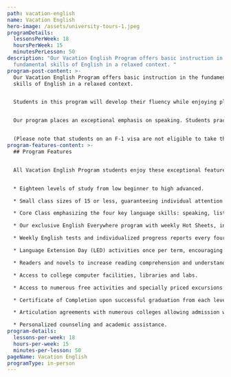 ```yaml
---
path: vacation-english
name: Vacation English
hero-image: /assets/university-tours-1.jpeg
programDetails:
  lessonsPerWeek: 18
  hoursPerWeek: 15
  minutesPerLesson: 50
description: "Our Vacation English Program offers basic instruction in the
  fundamental skills of English in a relaxed context. "
program-post-content: >-
  Our Vacation English Program offers basic instruction in the fundamental
  skills of English in a relaxed context.


  Students in this program will develop their fluency while enjoying plenty of time to explore the rich cultural offerings and entertainment attractions available near our language schools.


  Our program places an exceptional emphasis on speaking. Students practice speaking skills frequently in class, receiving regular guidance and correction from their instructor.


  (Please note that students on an F-1 visa are not eligible to take the Vacation English Program.)
program-features-content: >-
  ## Program Features


  All Vacation English Program students enjoy these exceptional features:


  * Eighteen levels of study from low beginner to high advanced.

  * Small class sizes of 15 or less, guaranteeing individual attention from your teacher.

  * Core Class emphasizing the four key language skills: speaking, listening, reading and writing

  * Our exclusive English Everywhere program with weekly Hot Sheets, involving your host family, activity guides and FLS staff in your learning process.

  * Weekly English tests and individualized progress reports every four weeks.

  * Language Extension Day (LED) activities once per term, encouraging students to use English in new settings and contexts.

  * Readers and novels to increase reading comprehension and understanding of American culture (for High Beginner and above).

  * Access to college computer facilities, libraries and labs.

  * Access to numerous free activities and specially priced excursions.

  * Certificate of Completion upon successful graduation from each level.

  * Articulation agreements with numerous colleges allowing admission without a TOEFL score based on completion of the designated FLS level.

  * Personalized counseling and academic assistance.
program-details:
  lessons-per-week: 18
  hours-per-week: 15
  minutes-per-lesson: 50
pageName: Vacation English
programType: in-person
---
```

